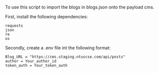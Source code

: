 To use this script to import the blogs in blogs.json onto the payload cms.

First, install the following dependencies:

```
requests
json
re
os
```

Secondly, create a .env file int the following format:

```
Blog_URL = "https://cms.staging.ntuscse.com/api/posts"
author = Your_author_id
token_auth = Your_token_auth
```
